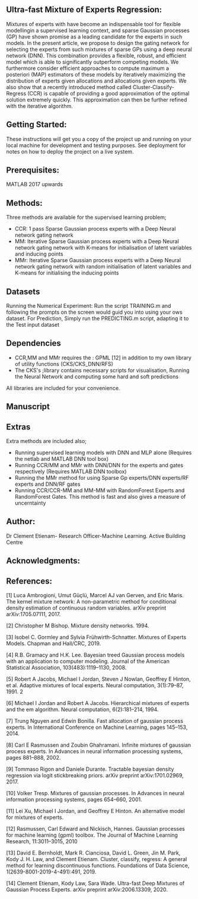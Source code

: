 Ultra-fast Mixture of Experts Regression:
---------------------------------------------
Mixtures of experts with have become an indispensable tool for flexible modellingin a supervised learning context, and sparse Gaussian processes (GP) have shown promise as a leading candidate for the experts in such models. In the present article, we propose to design the gating network for selecting the experts from such mixtures of sparse GPs using a deep neural network (DNN). This combination provides a flexible, robust, and efficient model which is able to significantly outperform competing models. We furthermore consider efficient approaches to compute maximum a posteriori (MAP) estimators of these models by iteratively maximizing the distribution of experts given allocations and allocations given experts. We also show that a recently introduced method called Cluster-Classify-Regress (CCR) is capable of providing a good approximation of the optimal solution extremely quickly. This approximation can then be further refined with the iterative algorithm.


Getting Started:
---------------------------------
These instructions will get you a copy of the project up and running on your local machine for development and testing purposes. 
See deployment for notes on how to deploy the project on a live system.


Prerequisites:
-------------------------------
MATLAB 2017 upwards

Methods:
-------------------------------
Three methods are available for the supervised learning problem;
- CCR: 1 pass Sparse Gaussian process experts with a Deep Neural network gating network
- MM: Iterative Sparse Gaussian process experts with a Deep Neural network gating network with K-means for initialisation of latent variables 
and inducing points
- MMr: Iterative Sparse Gaussian process experts with a Deep Neural network gating network with random initialisation of latent variables 
and K-means for initialising the inducing points


Datasets
-----------------------------


Running the Numerical Experiment:
Run the script TRAINING.m  and following the prompts on the screen would guid you into using your ows dataset.
For Prediction, Simply run the PREDICTING.m script, adapting it to the Test input dataset

Dependencies
----------------------------
- CCR,MM and MMr requires the : GPML [12] in addition to my own library of utility functions (CKS/CKS_DNN/RFS)
- The CKS's ;library contains necessary scripts for visualisation, Running the Neural Network and computing some hard and soft predictions

All libraries are included for your convenience.

Manuscript
-----------------------------

Extras
--------------------------------------
Extra methods are included also;
- Running supervised learning models with DNN and MLP alone (Requires the netlab and MATLAB DNN tool box)
- Running CCR/MM and MMr with DNN/DNN for the experts and gates respectively (Requires MATLAB DNN toolbox)
- Running the MMr method for using Sparse Gp experts/DNN experts/RF experts and DNN/RF gates
- Running CCR/CCR-MM and MM-MM with RandomForest Experts and RandomForest Gates. This method is fast and also gives a measure of uncerntainty

Author:
--------------------------------
Dr Clement Etienam- Research Officer-Machine Learning. Active Building Centre


Acknowledgments:
------------------------------


References:
----------------------------

[1] Luca Ambrogioni, Umut Güçlü, Marcel AJ van Gerven, and Eric Maris. The kernel mixture network: A non-parametric method for conditional density estimation 
of continuous random variables. arXiv preprint arXiv:1705.07111, 2017.

[2] Christopher M Bishop. Mixture density networks. 1994.

[3] Isobel C. Gormley and Sylvia Frühwirth-Schnatter. Mixtures of Experts Models. Chapman and Hall/CRC, 2019.

[4] R.B. Gramacy and H.K. Lee. Bayesian treed Gaussian process models with an application to computer modeling. Journal of the American Statistical Association, 103(483):1119–1130,
2008.

[5] Robert A Jacobs, Michael I Jordan, Steven J Nowlan, Geoffrey E Hinton, et al. Adaptive
mixtures of local experts. Neural computation, 3(1):79–87, 1991.
2

[6] Michael I Jordan and Robert A Jacobs. Hierarchical mixtures of experts and the em algorithm.
Neural computation, 6(2):181–214, 1994.

[7] Trung Nguyen and Edwin Bonilla. Fast allocation of gaussian process experts. In International
Conference on Machine Learning, pages 145–153, 2014.

[8] Carl E Rasmussen and Zoubin Ghahramani. Infinite mixtures of gaussian process experts. In
Advances in neural information processing systems, pages 881–888, 2002.

[9] Tommaso Rigon and Daniele Durante. Tractable bayesian density regression via logit stickbreaking
priors. arXiv preprint arXiv:1701.02969, 2017.

[10] Volker Tresp. Mixtures of gaussian processes. In Advances in neural information processing
systems, pages 654–660, 2001.

[11] Lei Xu, Michael I Jordan, and Geoffrey E Hinton. An alternative model for mixtures of experts.

[12] Rasmussen, Carl Edward and Nickisch, Hannes. Gaussian processes for machine learning (gpml) toolbox. The
Journal of Machine Learning Research, 11:3011–3015, 2010

[13] David E. Bernholdt, Mark R. Cianciosa, David L. Green, Jin M. Park, Kody J. H. Law, and
Clement Etienam. Cluster, classify, regress: A general method for learning discontinuous functions. Foundations of Data Science, 
1(2639-8001-2019-4-491):491, 2019.

[14] Clement Etienam, Kody Law, Sara Wade. Ultra-fast Deep Mixtures of Gaussian Process Experts. arXiv preprint arXiv:2006.13309, 2020.
